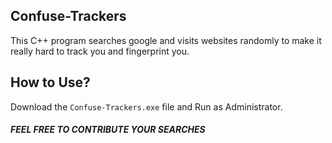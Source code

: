 ## Confuse-Trackers
This C++ program searches google and visits websites randomly to make it really hard to track you and fingerprint you.

## How to Use?
Download the ```Confuse-Trackers.exe``` file and Run as Administrator.

##### FEEL FREE TO CONTRIBUTE YOUR SEARCHES
